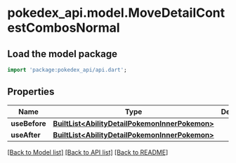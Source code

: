 # pokedex_api.model.MoveDetailContestCombosNormal

## Load the model package
```dart
import 'package:pokedex_api/api.dart';
```

## Properties
Name | Type | Description | Notes
------------ | ------------- | ------------- | -------------
**useBefore** | [**BuiltList&lt;AbilityDetailPokemonInnerPokemon&gt;**](AbilityDetailPokemonInnerPokemon.md) |  | 
**useAfter** | [**BuiltList&lt;AbilityDetailPokemonInnerPokemon&gt;**](AbilityDetailPokemonInnerPokemon.md) |  | 

[[Back to Model list]](../README.md#documentation-for-models) [[Back to API list]](../README.md#documentation-for-api-endpoints) [[Back to README]](../README.md)


